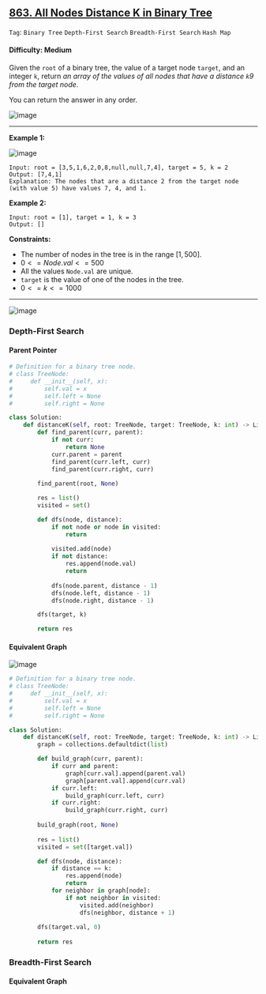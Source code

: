 ## [863. All Nodes Distance K in Binary Tree](https://leetcode.com/problems/all-nodes-distance-k-in-binary-tree/)

```Tag```: ```Binary Tree``` ```Depth-First Search``` ```Breadth-First Search``` ```Hash Map``` 

#### Difficulty: Medium

Given the ```root``` of a binary tree, the value of a target node ```target```, and an integer ```k```, return _an array of the values of all nodes that have a distance ```k```9 from the target node_.

You can return the answer in any order.

![image](https://github.com/quananhle/Python/assets/35042430/0af0e5aa-1d98-4fb9-b8e9-996c1f5b8f92)

---

__Example 1:__

![image](https://s3-lc-upload.s3.amazonaws.com/uploads/2018/06/28/sketch0.png)
```
Input: root = [3,5,1,6,2,0,8,null,null,7,4], target = 5, k = 2
Output: [7,4,1]
Explanation: The nodes that are a distance 2 from the target node (with value 5) have values 7, 4, and 1.
```

__Example 2:__
```
Input: root = [1], target = 1, k = 3
Output: []
```

__Constraints:__

- The number of nodes in the tree is in the range $[1, 500]$.
- $0 <= Node.val <= 500$
- All the values ```Node.val``` are unique.
- ```target``` is the value of one of the nodes in the tree.
- $0 <= k <= 1000$

---

![image](https://leetcode.com/problems/all-nodes-distance-k-in-binary-tree/Figures/863/1.png)

### Depth-First Search

#### Parent Pointer

```Python
# Definition for a binary tree node.
# class TreeNode:
#     def __init__(self, x):
#         self.val = x
#         self.left = None
#         self.right = None

class Solution:
    def distanceK(self, root: TreeNode, target: TreeNode, k: int) -> List[int]:
        def find_parent(curr, parent):
            if not curr:
                return None
            curr.parent = parent
            find_parent(curr.left, curr)
            find_parent(curr.right, curr)
        
        find_parent(root, None)

        res = list()
        visited = set()

        def dfs(node, distance):
            if not node or node in visited:
                return
            
            visited.add(node)
            if not distance:
                res.append(node.val)
                return
            
            dfs(node.parent, distance - 1)
            dfs(node.left, distance - 1)
            dfs(node.right, distance - 1)

        dfs(target, k)

        return res
```

#### Equivalent Graph

![image](https://leetcode.com/problems/all-nodes-distance-k-in-binary-tree/Figures/863/5.png)

```Python
# Definition for a binary tree node.
# class TreeNode:
#     def __init__(self, x):
#         self.val = x
#         self.left = None
#         self.right = None

class Solution:
    def distanceK(self, root: TreeNode, target: TreeNode, k: int) -> List[int]:
        graph = collections.defaultdict(list)

        def build_graph(curr, parent):
            if curr and parent:
                graph[curr.val].append(parent.val)
                graph[parent.val].append(curr.val)
            if curr.left:
                build_graph(curr.left, curr)
            if curr.right:
                build_graph(curr.right, curr)
        
        build_graph(root, None)
        
        res = list()
        visited = set([target.val])

        def dfs(node, distance):
            if distance == k:
                res.append(node)
                return
            for neighbor in graph[node]:
                if not neighbor in visited:
                    visited.add(neighbor)
                    dfs(neighbor, distance + 1)
                
        dfs(target.val, 0)
        
        return res
```

### Breadth-First Search

#### Equivalent Graph

```Python

```
